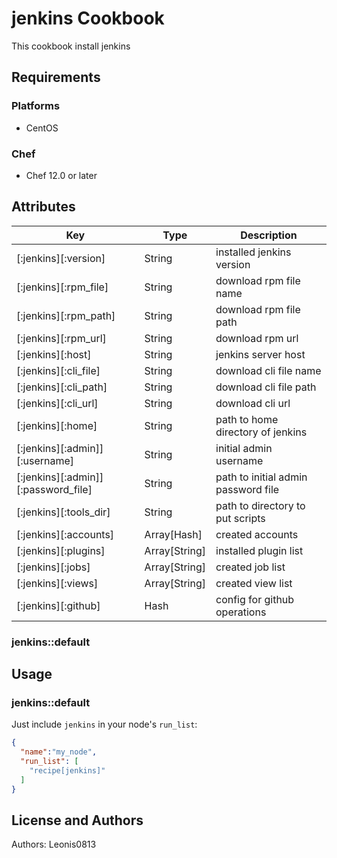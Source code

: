 # jenkins Cookbook

This cookbook install jenkins

## Requirements

### Platforms

- CentOS

### Chef

- Chef 12.0 or later

## Attributes

|Key                                |Type         |Description                        |
|-----------------------------------|-------------|-----------------------------------|
|[:jenkins][:version]               |String       |installed jenkins version          |
|[:jenkins][:rpm_file]              |String       |download rpm file name             |
|[:jenkins][:rpm_path]              |String       |download rpm file path             |
|[:jenkins][:rpm_url]               |String       |download rpm url                   |
|[:jenkins][:host]                  |String       |jenkins server host                |
|[:jenkins][:cli_file]              |String       |download cli file name             |
|[:jenkins][:cli_path]              |String       |download cli file path             |
|[:jenkins][:cli_url]               |String       |download cli url                   |
|[:jenkins][:home]                  |String       |path to home directory of jenkins  |
|[:jenkins][:admin]][:username]     |String       |initial admin username             |
|[:jenkins][:admin]][:password_file]|String       |path to initial admin password file|
|[:jenkins][:tools_dir]             |String       |path to directory to put scripts   |
|[:jenkins][:accounts]              |Array[Hash]  |created accounts                   |
|[:jenkins][:plugins]               |Array[String]|installed plugin list              |
|[:jenkins][:jobs]                  |Array[String]|created job list                   |
|[:jenkins][:views]                 |Array[String]|created view list                  |
|[:jenkins][:github]                |Hash         |config for github operations       |

### jenkins::default

## Usage

### jenkins::default

Just include `jenkins` in your node's `run_list`:

```json
{
  "name":"my_node",
  "run_list": [
    "recipe[jenkins]"
  ]
}
```

## License and Authors

Authors: Leonis0813
